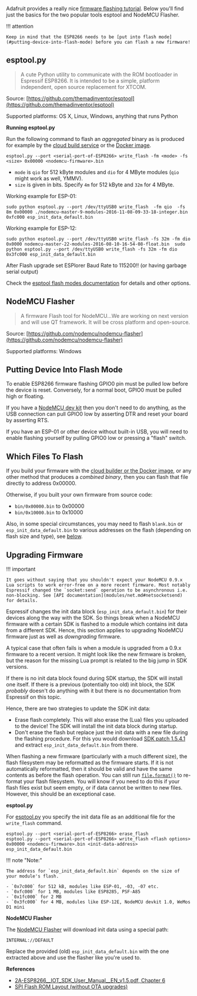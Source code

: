 Adafruit provides a really nice [firmware flashing tutorial](https://learn.adafruit.com/building-and-running-micropython-on-the-esp8266/flash-firmware). Below you'll find just the basics for the two popular tools esptool and NodeMCU Flasher.

!!! attention

    Keep in mind that the ESP8266 needs to be [put into flash mode](#putting-device-into-flash-mode) before you can flash a new firmware!

## esptool.py
> A cute Python utility to communicate with the ROM bootloader in Espressif ESP8266. It is intended to be a simple, platform independent, open source replacement for XTCOM.

Source: [https://github.com/themadinventor/esptool](https://github.com/themadinventor/esptool)

Supported platforms: OS X, Linux, Windows, anything that runs Python

**Running esptool.py**

Run the following command to flash an *aggregated* binary as is produced for example by the [cloud build service](build.md#cloud-build-service) or the [Docker image](build.md#docker-image).

`esptool.py --port <serial-port-of-ESP8266> write_flash -fm <mode> -fs <size> 0x00000 <nodemcu-firmware>.bin`

- `mode` is `qio` for 512&nbsp;kByte modules and `dio` for 4&nbsp;MByte modules (`qio` might work as well, YMMV).
- `size` is given in bits. Specify `4m` for 512&nbsp;kByte and `32m` for 4&nbsp;MByte.

Working example for ESP-01:

`sudo python esptool.py --port /dev/ttyUSB0 write_flash  -fm qio  -fs 8m 0x00000 ./nodemcu-master-9-modules-2016-11-08-09-33-18-integer.bin 0xfc000 esp_init_data_default.bin `

Working example for ESP-12:

`sudo python esptool.py --port /dev/ttyUSB0 write_flash -fs 32m -fm dio 0x0000 nodemcu-master-22-modules-2016-08-10-16-54-08-float.bin 
sudo python esptool.py --port /dev/ttyUSB0 write_flash -fs 32m -fm dio 0x3fc000 esp_init_data_default.bin`

After Flash upgrade set ESPlorer Baud Rate to 115200!! (or having garbage serial output)


Check the [esptool flash modes documentation](https://github.com/themadinventor/esptool#flash-modes) for details and other options.

## NodeMCU Flasher
> A firmware Flash tool for NodeMCU...We are working on next version and will use QT framework. It will be cross platform and open-source.

Source: [https://github.com/nodemcu/nodemcu-flasher](https://github.com/nodemcu/nodemcu-flasher)

Supported platforms: Windows

## Putting Device Into Flash Mode

To enable ESP8266 firmware flashing GPIO0 pin must be pulled low before the device is reset. Conversely, for a normal boot, GPIO0 must be pulled high or floating.

If you have a [NodeMCU dev kit](https://github.com/nodemcu/nodemcu-devkit-v1.0) then you don't need to do anything, as the USB connection can pull GPIO0 low by asserting DTR and reset your board by asserting RTS.

If you have an ESP-01 or other device without built-in USB, you will need to enable flashing yourself by pulling GPIO0 low or pressing a "flash" switch.

## Which Files To Flash

If you build your firmware with the [cloud builder or the Docker image](build.md), or any other method that produces a *combined binary*, then you can flash that file directly to address 0x00000.

Otherwise, if you built your own firmware from source code:

- `bin/0x00000.bin` to 0x00000
- `bin/0x10000.bin` to 0x10000

Also, in some special circumstances, you may need to flash `blank.bin` or `esp_init_data_default.bin` to various addresses on the flash (depending on flash size and type), see [below](#upgrading-from-sdk-09x-firmware).

## Upgrading Firmware

!!! important

    It goes without saying that you shouldn't expect your NodeMCU 0.9.x Lua scripts to work error-free on a more recent firmware. Most notably Espressif changed the `socket:send` operation to be asynchronous i.e. non-blocking. See [API documentation](modules/net.md#netsocketsend) for details.

Espressif changes the init data block (`esp_init_data_default.bin`) for their devices along the way with the SDK. So things break when a NodeMCU firmware with a certain SDK is flashed to a module which contains init data from a different SDK. Hence, this section applies to upgrading NodeMCU firmware just as well as *downgrading* firmware.

A typical case that often fails is when a module is upgraded from a 0.9.x firmware to a recent version. It might look like the new firmware is broken, but the reason for the missing Lua prompt is related to the big jump in SDK versions.

If there is no init data block found during SDK startup, the SDK will install one itself. If there is a previous (potentially too old) init block, the SDK *probably* doesn't do anything with it but there is no documentation from Espressif on this topic.

Hence, there are two strategies to update the SDK init data:

- Erase flash completely. This will also erase the (Lua) files you uploaded to the device! The SDK will install the init data block during startup.
- Don't erase the flash but replace just the init data with a new file during the flashing procedure. For this you would download [SDK patch 1.5.4.1](http://bbs.espressif.com/download/file.php?id=1572) and extract `esp_init_data_default.bin` from there.

When flashing a new firmware (particularly with a much different size), the flash filesystem may be reformatted as the firmware starts. If it is not automatically reformatted, then it should be valid and have the same contents as before the flash operation. You can still run [`file.format()`](modules/file.md#fileformat) to re-format your flash filesystem. You will know if you need to do this if your flash files exist but seem empty, or if data cannot be written to new files. However, this should be an exceptional case.

**esptool.py**

For [esptool.py](https://github.com/themadinventor/esptool) you specify the init data file as an additional file for the `write_flash` command.

```
esptool.py --port <serial-port-of-ESP8266> erase_flash
esptool.py --port <serial-port-of-ESP8266> write_flash <flash options> 0x00000 <nodemcu-firmware>.bin <init-data-address> esp_init_data_default.bin
```

!!! note "Note:"

    The address for `esp_init_data_default.bin` depends on the size of your module's flash. 
    
    - `0x7c000` for 512 kB, modules like ESP-01, -03, -07 etc.
    - `0xfc000` for 1 MB, modules like ESP8285, PSF-A85
    - `0x1fc000` for 2 MB
    - `0x3fc000` for 4 MB, modules like ESP-12E, NodeMCU devkit 1.0, WeMos D1 mini

**NodeMCU Flasher**

The [NodeMCU Flasher](https://github.com/nodemcu/nodemcu-flasher) will download init data using a special path:
```
INTERNAL://DEFAULT
```

Replace the provided (old) `esp_init_data_default.bin` with the one extracted above and use the flasher like you're used to.

**References**

* [2A-ESP8266__IOT_SDK_User_Manual__EN_v1.5.pdf, Chapter 6](http://bbs.espressif.com/viewtopic.php?f=51&t=1024)
* [SPI Flash ROM Layout (without OTA upgrades)](https://github.com/esp8266/esp8266-wiki/wiki/Memory-Map#spi-flash-rom-layout-without-ota-upgrades)
